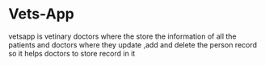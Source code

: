 # Vets-App
vetsapp is vetinary doctors where the store the information of all the patients and doctors where they update ,add and delete the  person record so it helps doctors to store record in it
